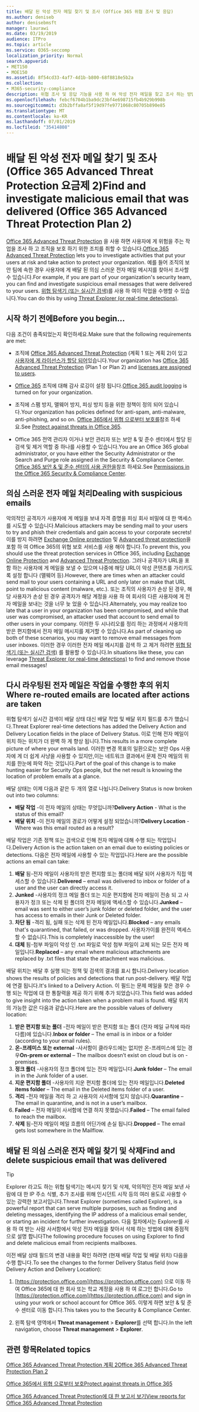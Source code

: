 ```yaml
---
title: 배달 된 악성 전자 메일 찾기 및 조사 (Office 365 위협 조사 및 응답)
ms.author: deniseb
author: denisebmsft
manager: laurawi
ms.date: 03/19/2019
audience: ITPro
ms.topic: article
ms.service: O365-seccomp
localization_priority: Normal
search.appverid:
- MET150
- MOE150
ms.assetid: 8f54cd33-4af7-4d1b-b800-68f8818e5b2a
ms.collection:
- M365-security-compliance
description: 위협 조사 및 응답 기능을 사용 하 여 악성 전자 메일을 찾고 조사 하는 방법에 대해 알아봅니다.
ms.openlocfilehash: febcf6704b1ba9dc23bf4e698715fb4b929b998b
ms.sourcegitcommit: d3b2bffa8af5f19d97fe9771068c80705b890e85
ms.translationtype: MT
ms.contentlocale: ko-KR
ms.lasthandoff: 07/01/2019
ms.locfileid: "35414808"
---
```

# <a name="find-and-investigate-malicious-email-that-was-delivered-office-365-advanced-threat-protection-plan-2"></a><span data-ttu-id="a0e20-103">배달 된 악성 전자 메일 찾기 및 조사 (Office 365 Advanced Threat Protection 요금제 2)</span><span class="sxs-lookup"><span data-stu-id="a0e20-103">Find and investigate malicious email that was delivered (Office 365 Advanced Threat Protection Plan 2)</span></span>

<span data-ttu-id="a0e20-104">[Office 365 Advanced Threat Protection](office-365-atp.md) 을 사용 하면 사용자에 게 위험을 주는 작업을 조사 하 고 조직을 보호 하기 위한 조치를 취할 수 있습니다.</span><span class="sxs-lookup"><span data-stu-id="a0e20-104">[Office 365 Advanced Threat Protection](office-365-atp.md) lets you to investigate activities that put your users at risk and take action to protect your organization.</span></span> <span data-ttu-id="a0e20-105">예를 들어 조직의 보안 팀에 속한 경우 사용자에 게 배달 된 의심 스러운 전자 메일 메시지를 찾아서 조사할 수 있습니다.</span><span class="sxs-lookup"><span data-stu-id="a0e20-105">For example, if you are part of your organization's security team, you can find and investigate suspicious email messages that were delivered to your users.</span></span> <span data-ttu-id="a0e20-106">[위협 탐색기 (또는 실시간 검색)](threat-explorer.md)를 사용 하 여이 작업을 수행할 수 있습니다.</span><span class="sxs-lookup"><span data-stu-id="a0e20-106">You can do this by using [Threat Explorer (or real-time detections)](threat-explorer.md).</span></span>
  
## <a name="before-you-begin"></a><span data-ttu-id="a0e20-107">시작 하기 전에</span><span class="sxs-lookup"><span data-stu-id="a0e20-107">Before you begin...</span></span>

<span data-ttu-id="a0e20-108">다음 조건이 충족되었는지 확인하세요.</span><span class="sxs-lookup"><span data-stu-id="a0e20-108">Make sure that the following requirements are met:</span></span>
  
- <span data-ttu-id="a0e20-109">조직에 [Office 365 Advanced Threat Protection](office-365-atp.md) (계획 1 또는 계획 2)이 있고 [사용자에 게 라이선스가 할당 되어](https://docs.microsoft.com/en-us/office365/admin/subscriptions-and-billing/assign-licenses-to-users)있습니다.</span><span class="sxs-lookup"><span data-stu-id="a0e20-109">Your organization has [Office 365 Advanced Threat Protection](office-365-atp.md) (Plan 1 or Plan 2) and [licenses are assigned to users](https://docs.microsoft.com/en-us/office365/admin/subscriptions-and-billing/assign-licenses-to-users).</span></span>
    
- <span data-ttu-id="a0e20-110">[Office 365](turn-audit-log-search-on-or-off.md) 조직에 대해 감사 로깅이 설정 됩니다.</span><span class="sxs-lookup"><span data-stu-id="a0e20-110">[Office 365 audit logging](turn-audit-log-search-on-or-off.md) is turned on for your organization.</span></span> 
    
- <span data-ttu-id="a0e20-111">조직에 스팸 방지, 맬웨어 방지, 피싱 방지 등을 위한 정책이 정의 되어 있습니다.</span><span class="sxs-lookup"><span data-stu-id="a0e20-111">Your organization has policies defined for anti-spam, anti-malware, anti-phishing, and so on.</span></span> <span data-ttu-id="a0e20-112">[Office 365에서 위협 으로부터 보호를](protect-against-threats.md)참조 하세요.</span><span class="sxs-lookup"><span data-stu-id="a0e20-112">See [Protect against threats in Office 365](protect-against-threats.md).</span></span>
    
- <span data-ttu-id="a0e20-113">Office 365 전역 관리자 이거나 보안 관리자 또는 보안 &amp; 및 준수 센터에서 할당 된 검색 및 제거 역할 중 하나를 사용할 수 있습니다.</span><span class="sxs-lookup"><span data-stu-id="a0e20-113">You are an Office 365 global administrator, or you have either the Security Administrator or the Search and Purge role assigned in the Security &amp; Compliance Center.</span></span> <span data-ttu-id="a0e20-114">[Office 365 보안 &amp; 및 준수 센터의 사용 권한을](permissions-in-the-security-and-compliance-center.md)참조 하세요.</span><span class="sxs-lookup"><span data-stu-id="a0e20-114">See [Permissions in the Office 365 Security &amp; Compliance Center](permissions-in-the-security-and-compliance-center.md).</span></span>
    
## <a name="dealing-with-suspicious-emails"></a><span data-ttu-id="a0e20-115">의심 스러운 전자 메일 처리</span><span class="sxs-lookup"><span data-stu-id="a0e20-115">Dealing with suspicious emails</span></span>

<span data-ttu-id="a0e20-116">악의적인 공격자가 사용자에 게 메일을 보내 자격 증명을 피싱 회사 비밀에 대 한 액세스를 시도할 수 있습니다.</span><span class="sxs-lookup"><span data-stu-id="a0e20-116">Malicious attackers may be sending mail to your users to try and phish their credentials and gain access to your corporate secrets!</span></span> <span data-ttu-id="a0e20-117">이를 방지 하려면 [Exchange Online protection](eop/exchange-online-protection-overview.md) 및 [Advanced threat protection](office-365-atp.md)을 포함 하 여 Office 365의 위협 보호 서비스를 사용 해야 합니다.</span><span class="sxs-lookup"><span data-stu-id="a0e20-117">To prevent this, you should use the threat protection services in Office 365, including [Exchange Online Protection](eop/exchange-online-protection-overview.md) and [Advanced Threat Protection](office-365-atp.md).</span></span> <span data-ttu-id="a0e20-118">그러나 공격자가 URL을 포함 하는 사용자에 게 메일을 보낼 수 있으며 나중에 해당 URL이 악성 콘텐츠를 가리키도록 설정 합니다 (맬웨어 등).</span><span class="sxs-lookup"><span data-stu-id="a0e20-118">However, there are times when an attacker could send mail to your users containing a URL and only later on make that URL point to malicious content (malware, etc.).</span></span> <span data-ttu-id="a0e20-119">또는 조직의 사용자가 손상 된 경우, 해당 사용자가 손상 된 경우 공격자가 해당 계정을 사용 하 여 회사의 다른 사용자에 게 전자 메일을 보내는 것을 너무 늦 었을 수 있습니다.</span><span class="sxs-lookup"><span data-stu-id="a0e20-119">Alternately, you may realize too late that a user in your organization has been compromised, and while that user was compromised, an attacker used that account to send email to other users in your company.</span></span> <span data-ttu-id="a0e20-120">이러한 두 시나리오를 정리 하는 과정에서 사용자의 받은 편지함에서 전자 메일 메시지를 제거할 수 있습니다.</span><span class="sxs-lookup"><span data-stu-id="a0e20-120">As part of cleaning up both of these scenarios, you may want to remove email messages from user inboxes.</span></span> <span data-ttu-id="a0e20-121">이러한 경우 이러한 전자 메일 메시지를 검색 하 고 제거 하려면 [위협 탐색기 (또는 실시간 검색)](threat-explorer.md) 를 활용할 수 있습니다.</span><span class="sxs-lookup"><span data-stu-id="a0e20-121">In situations like these, you can leverage [Threat Explorer (or real-time detections)](threat-explorer.md) to find and remove those email messages!</span></span>

## <a name="where-re-routed-emails-are-located-after-actions-are-taken"></a><span data-ttu-id="a0e20-122">다시 라우팅된 전자 메일은 작업을 수행한 후의 위치</span><span class="sxs-lookup"><span data-stu-id="a0e20-122">Where re-routed emails are located after actions are taken</span></span>

<span data-ttu-id="a0e20-123">위협 탐색기 실시간 검색이 배달 상태 대신 배달 작업 및 배달 위치 필드를 추가 했습니다.</span><span class="sxs-lookup"><span data-stu-id="a0e20-123">Threat Explorer real-time detections has added the Delivery Action and Delivery Location fields in the place of Delivery Status.</span></span> <span data-ttu-id="a0e20-124">이로 인해 전자 메일이 위치 하는 위치가 더 완벽 하 게 향상 됩니다.</span><span class="sxs-lookup"><span data-stu-id="a0e20-124">This results in a more complete picture of where your emails land.</span></span> <span data-ttu-id="a0e20-125">이러한 변경 목표의 일환으로는 보안 Ops 사용자에 게 더 쉽게 사냥을 사용할 수 있지만,이는 네트워크 결과에서 문제 전자 메일의 위치를 한눈에 파악 하는 것입니다.</span><span class="sxs-lookup"><span data-stu-id="a0e20-125">Part of the goal of this change is to make hunting easier for Security Ops people, but the net result is knowing the location of problem emails at a glance.</span></span>

<span data-ttu-id="a0e20-126">배달 상태는 이제 다음과 같은 두 개의 열로 나뉩니다.</span><span class="sxs-lookup"><span data-stu-id="a0e20-126">Delivery Status is now broken out into two columns:</span></span>

- <span data-ttu-id="a0e20-127">**배달 작업** -이 전자 메일의 상태는 무엇입니까?</span><span class="sxs-lookup"><span data-stu-id="a0e20-127">**Delivery Action** - What is the status of this email?</span></span>
- <span data-ttu-id="a0e20-128">**배달 위치** -이 전자 메일의 경로가 어떻게 설정 되었습니까?</span><span class="sxs-lookup"><span data-stu-id="a0e20-128">**Delivery Location** - Where was this email routed as a result?</span></span>

<span data-ttu-id="a0e20-129">배달 작업은 기존 정책 또는 검색으로 인해 전자 메일에 대해 수행 되는 작업입니다.</span><span class="sxs-lookup"><span data-stu-id="a0e20-129">Delivery Action is the action taken on an email due to existing policies or detections.</span></span> <span data-ttu-id="a0e20-130">다음은 전자 메일에 사용할 수 있는 작업입니다.</span><span class="sxs-lookup"><span data-stu-id="a0e20-130">Here are the possible actions an email can take:</span></span>

1. <span data-ttu-id="a0e20-131">**배달** 됨-전자 메일이 사용자의 받은 편지함 또는 폴더에 배달 되어 사용자가 직접 액세스할 수 있습니다.</span><span class="sxs-lookup"><span data-stu-id="a0e20-131">**Delivered** – email was delivered to inbox or folder of a user and the user can directly access it.</span></span>
2. <span data-ttu-id="a0e20-132">**Junked** -사용자의 정크 메일 폴더 또는 지운 편지함에 전자 메일이 전송 되 고 사용자가 정크 또는 삭제 된 폴더의 전자 메일에 액세스할 수 있습니다.</span><span class="sxs-lookup"><span data-stu-id="a0e20-132">**Junked** – email was sent to either user’s junk folder or deleted folder, and the user has access to emails in their Junk or Deleted folder.</span></span>
3. <span data-ttu-id="a0e20-133">**차단 됨** -격리 됨, 실패 또는 삭제 된 전자 메일입니다.</span><span class="sxs-lookup"><span data-stu-id="a0e20-133">**Blocked** – any emails that's quarantined, that  failed, or was dropped.</span></span> <span data-ttu-id="a0e20-134">사용자가이를 완전히 액세스할 수 없습니다.</span><span class="sxs-lookup"><span data-stu-id="a0e20-134">This is completely inaccessible by the user!</span></span>
4. <span data-ttu-id="a0e20-135">**대체** 됨-첨부 파일이 악성 인 .txt 파일로 악성 첨부 파일이 교체 되는 모든 전자 메일입니다.</span><span class="sxs-lookup"><span data-stu-id="a0e20-135">**Replaced** – any email where malicious attachments are replaced by .txt files that state the attachment was malicious.</span></span>
 
<span data-ttu-id="a0e20-136">배달 위치는 배달 후 실행 되는 정책 및 검색의 결과를 표시 합니다.</span><span class="sxs-lookup"><span data-stu-id="a0e20-136">Delivery location shows the results of policies and detections that run post-delivery.</span></span> <span data-ttu-id="a0e20-137">배달 작업에 연결 됩니다.</span><span class="sxs-lookup"><span data-stu-id="a0e20-137">It's linked to a Delivery Action.</span></span> <span data-ttu-id="a0e20-138">이 필드는 문제 메일을 찾은 경우 수행 되는 작업에 대 한 통찰력을 제공 하기 위해 추가 되었습니다.</span><span class="sxs-lookup"><span data-stu-id="a0e20-138">This field was added to give insight into the action taken when a problem mail is found.</span></span> <span data-ttu-id="a0e20-139">배달 위치의 가능한 값은 다음과 같습니다.</span><span class="sxs-lookup"><span data-stu-id="a0e20-139">Here are the possible values of delivery location:</span></span>

1. <span data-ttu-id="a0e20-140">**받은 편지함 또는 폴더** -전자 메일이 받은 편지함 또는 폴더 (전자 메일 규칙에 따라 다름)에 있습니다.</span><span class="sxs-lookup"><span data-stu-id="a0e20-140">**Inbox or folder** – The email is in inbox or a folder (according to your email rules).</span></span>
2. <span data-ttu-id="a0e20-141">**온-프레미스 또는 external** -사서함이 클라우드에는 없지만 온-프레미스에 있는 경우</span><span class="sxs-lookup"><span data-stu-id="a0e20-141">**On-prem or external** – The mailbox doesn’t exist on cloud but is on -premises.</span></span>
3. <span data-ttu-id="a0e20-142">**정크 폴더** -사용자의 정크 폴더에 있는 전자 메일입니다.</span><span class="sxs-lookup"><span data-stu-id="a0e20-142">**Junk folder** – The email in in the Junk folder of a user.</span></span>
4. <span data-ttu-id="a0e20-143">**지운 편지함 폴더** -사용자의 지운 편지함 폴더에 있는 전자 메일입니다.</span><span class="sxs-lookup"><span data-stu-id="a0e20-143">**Deleted items folder** – The email in the Deleted items folder of a user.</span></span>
5. <span data-ttu-id="a0e20-144">**격리** -전자 메일을 격리 하 고 사용자의 사서함에 있지 않습니다.</span><span class="sxs-lookup"><span data-stu-id="a0e20-144">**Quarantine** – The email in quarantine, and is not in a user’s mailbox.</span></span>
6. <span data-ttu-id="a0e20-145">**Failed** – 전자 메일이 사서함에 연결 하지 못했습니다.</span><span class="sxs-lookup"><span data-stu-id="a0e20-145">**Failed** – The email failed to reach the mailbox.</span></span>
7. <span data-ttu-id="a0e20-146">**삭제** 됨-전자 메일이 메일 흐름의 어딘가에 손실 됩니다.</span><span class="sxs-lookup"><span data-stu-id="a0e20-146">**Dropped** – The email gets lost somewhere in the Mailflow.</span></span>
  
## <a name="find-and-delete-suspicious-email-that-was-delivered"></a><span data-ttu-id="a0e20-147">배달 된 의심 스러운 전자 메일 찾기 및 삭제</span><span class="sxs-lookup"><span data-stu-id="a0e20-147">Find and delete suspicious email that was delivered</span></span>

> [!TIP]
> <span data-ttu-id="a0e20-148">Explorer 라고도 하는 위협 탐색기는 메시지 찾기 및 삭제, 악의적인 전자 메일 보낸 사람에 대 한 IP 주소 식별, 추가 조사를 위해 인시던트 시작 등의 여러 용도로 사용할 수 있는 강력한 보고서입니다.</span><span class="sxs-lookup"><span data-stu-id="a0e20-148">Threat Explorer (sometimes called Explorer), is a powerful report that can serve multiple purposes, such as finding and deleting messages, identifying the IP address of a malicious email sender, or starting an incident for further investigation.</span></span> <span data-ttu-id="a0e20-149">다음 절차에서는 Explorer를 사용 하 여 받는 사람 사서함에서 악성 전자 메일을 찾아서 삭제 하는 방법에 대해 중점적으로 설명 합니다</span><span class="sxs-lookup"><span data-stu-id="a0e20-149">The following procedure focuses on using Explorer to find and delete malicious email from recipients mailboxes.</span></span>

<span data-ttu-id="a0e20-150">이전 배달 상태 필드의 변경 내용을 확인 하려면 (현재 배달 작업 및 배달 위치) 다음을 수행 합니다.</span><span class="sxs-lookup"><span data-stu-id="a0e20-150">To see the changes to the former Delivery Status field (now Delivery Action and Delivery Location):</span></span> 

1. <span data-ttu-id="a0e20-151">[https://protection.office.com](https://protection.office.com) 으로 이동 하 여 Office 365에 대 한 회사 또는 학교 계정을 사용 하 여 로그인 합니다.</span><span class="sxs-lookup"><span data-stu-id="a0e20-151">Go to [https://protection.office.com](https://protection.office.com) and sign in using your work or school account for Office 365.</span></span> <span data-ttu-id="a0e20-152">이렇게 하면 보안 &amp; 및 준수 센터로 이동 합니다.</span><span class="sxs-lookup"><span data-stu-id="a0e20-152">This takes you to the Security &amp; Compliance Center.</span></span> 
    
2. <span data-ttu-id="a0e20-153">왼쪽 탐색 영역에서 **Threat management** \> **Explorer**를 선택 합니다.</span><span class="sxs-lookup"><span data-stu-id="a0e20-153">In the left navigation, choose **Threat management** \> **Explorer**.</span></span>
<!--Comment>
![Threat Explorer with Delivery Action and Delivery Location fields.](media/ThreatExFields.PNG)

    
3. In the View menu, choose **All email**.<br/>![Use the View menu to choose between Email and Content reports](media/d39013ff-93b6-42f6-bee5-628895c251c2.png)
  
4. Notice the labels that appear in the report, such as **Delivered**, **Unknown**, or **Delivered to junk**.<br/>![Threat Explorer showing data for all email](media/208826ed-a85e-446f-b276-b5fdc312fbcb.png)<br/>(Depending on the actions that were taken on email messages for your organization, you might see additional labels, such as **Blocked** or **Replaced**.)
    
5. In the report, choose **Delivered** to view only emails that ended up in users' inboxes.<br/>![Clicking "Delivered to junk" removes that data from view](media/e6fb2e47-461e-4f6f-8c65-c331bd858758.png)
  
6. Below the chart, review the **Email** list below the chart.<br/>![Below the chart, view a list of email messages that were detected](media/dfb60590-1236-499d-97da-86c68621e2bc.png)
  
7. In the list, choose an item to view more details about that email message. For example, you can click the subject line to view information about the sender, recipients, attachments, and other similar email messages.<br/>![You can view additional information about an item, including details and any attachments](media/5a5707c3-d62a-4610-ae7b-900fff8708b2.png)
  
8. After viewing information about email messages, select one or more items in the list to activate **+ Actions**.
    
9. Use the **+ Actions** list to apply an action, such as **Move to deleted** items. This will delete the selected messages from the recipients' mailboxes.<br/>![When you select one or more email messages, you can choose from several available actions](media/ef12e10c-60a7-4f66-8f76-68d77ae26de1.png)
  
-->
## <a name="related-topics"></a><span data-ttu-id="a0e20-154">관련 항목</span><span class="sxs-lookup"><span data-stu-id="a0e20-154">Related topics</span></span>

[<span data-ttu-id="a0e20-155">Office 365 Advanced Threat Protection 계획 2</span><span class="sxs-lookup"><span data-stu-id="a0e20-155">Office 365 Advanced Threat Protection Plan 2</span></span>](office-365-ti.md)
  
[<span data-ttu-id="a0e20-156">Office 365에서 위협 으로부터 보호</span><span class="sxs-lookup"><span data-stu-id="a0e20-156">Protect against threats in Office 365</span></span>](protect-against-threats.md)
  
[<span data-ttu-id="a0e20-157">Office 365 Advanced Threat Protection에 대 한 보고서 보기</span><span class="sxs-lookup"><span data-stu-id="a0e20-157">View reports for Office 365 Advanced Threat Protection</span></span>](view-reports-for-atp.md)
  

